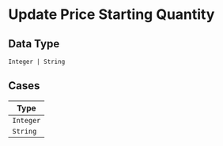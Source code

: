 
# Update Price Starting Quantity

## Data Type

`Integer | String`

## Cases

| Type |
|  --- |
| `Integer` |
| `String` |

